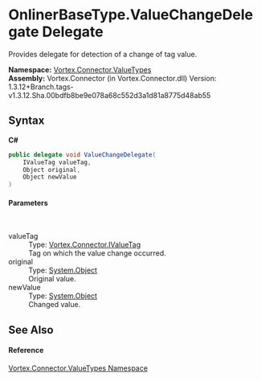 # OnlinerBaseType.ValueChangeDelegate Delegate
 

Provides delegate for detection of a change of tag value.

**Namespace:**&nbsp;<a href="N_Vortex_Connector_ValueTypes.md">Vortex.Connector.ValueTypes</a><br />**Assembly:**&nbsp;Vortex.Connector (in Vortex.Connector.dll) Version: 1.3.12+Branch.tags-v1.3.12.Sha.00bdfb8be9e078a68c552d3a1d81a8775d48ab55

## Syntax

**C#**<br />
``` C#
public delegate void ValueChangeDelegate(
	IValueTag valueTag,
	Object original,
	Object newValue
)
```


#### Parameters
&nbsp;<dl><dt>valueTag</dt><dd>Type: <a href="T_Vortex_Connector_IValueTag.md">Vortex.Connector.IValueTag</a><br />Tag on which the value change occurred.</dd><dt>original</dt><dd>Type: <a href="https://docs.microsoft.com/dotnet/api/system.object" target="_blank">System.Object</a><br />Original value.</dd><dt>newValue</dt><dd>Type: <a href="https://docs.microsoft.com/dotnet/api/system.object" target="_blank">System.Object</a><br />Changed value.</dd></dl>

## See Also


#### Reference
<a href="N_Vortex_Connector_ValueTypes.md">Vortex.Connector.ValueTypes Namespace</a><br />